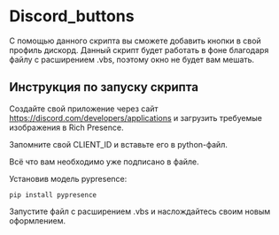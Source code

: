 # Discord_buttons

С помощью данного скрипта вы сможете добавить кнопки в свой профиль дискорд. Данный скрипт будет работать в фоне благодаря файлу с расширением .vbs, поэтому окно не будет вам мешать.

## Инструкция по запуску скрипта

Создайте свой приложение через сайт https://discord.com/developers/applications и загрузить требуемые изображения в Rich Presence.

Запомните свой CLIENT_ID и вставьте его в python-файл.

Всё что вам необходимо уже подписано в файле.

Установив модель pypresence:

    pip install pypresence
    
Запустите файл с расширением .vbs и наслождайтесь своим новым оформлением.
